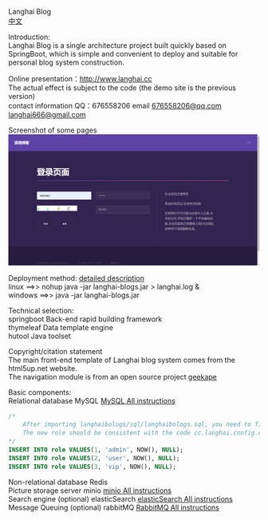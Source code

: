 Langhai Blog  
[中文](./README.md)  

Introduction:  
Langhai Blog is a single architecture project built quickly based on SpringBoot, 
which is simple and convenient to deploy and suitable for personal blog system construction.

Online presentation：http://www.langhai.cc  
The actual effect is subject to the code (the demo site is the previous version)   
contact information QQ：676558206 email 676558206@qq.com langhai666@gmail.com

Screenshot of some pages  
![登录页面截图](./images/登录页面截图.png)

Deployment method:  [detailed description](https://langhai.cc/article/articleShow?id=38)  
linux ==>> nohup java -jar langhai-blogs.jar > langhai.log &  
windows ==>> java -jar langhai-blogs.jar

Technical selection:  
springboot Back-end rapid building framework   
thymeleaf Data template engine  
hutool Java toolset

Copyright/citation statement  
The main front-end template of Langhai blog system comes from the html5up.net website.  
The navigation module is from an open source project [geekape](https://github.com/geekape/geek-navigation)  

Basic components:  
Relational database MySQL  [MySQL All instructions](http://www.langhai.cc/article/articleShow?id=53)

```sql
/* 
	After importing langhaibologs/sql/langhaibologs.sql, you need to fill in the default data.
	The new role should be consistent with the code cc.langhai.config.constant.RoleConstant
*/
INSERT INTO role VALUES(1, 'admin', NOW(), NULL);
INSERT INTO role VALUES(2, 'user', NOW(), NULL);
INSERT INTO role VALUES(3, 'vip', NOW(), NULL);

```

Non-relational database Redis  
Picture storage server minio  [minio All instructions](http://www.langhai.cc/article/articleShow?id=54)  
Search engine (optional) elasticSearch  [elasticSearch All instructions](http://www.langhai.cc/article/articleShow?id=55)  
Message Queuing (optional) rabbitMQ   <a href="https://langhai.cc/article/articleShow?id=33">RabbitMQ All instructions</a>